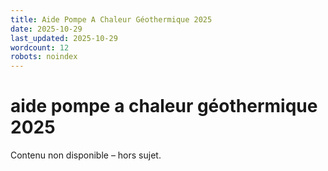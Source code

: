 ```yaml
---
title: Aide Pompe A Chaleur Géothermique 2025
date: 2025-10-29
last_updated: 2025-10-29
wordcount: 12
robots: noindex
---
```


# aide pompe a chaleur géothermique 2025

Contenu non disponible – hors sujet.